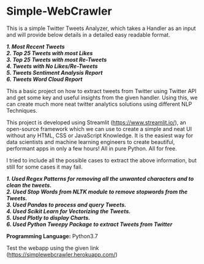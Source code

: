 # Simple-WebCrawler
This is a simple Twitter Tweets Analyzer, which takes a Handler as an input and will provide below details in a detailed easy readable format.

***1. Most Recent Tweets <br />
2. Top 25 Tweets with most Likes <br />
3. Top 25 Tweets with most Re-Tweets <br />
4. Tweets with No Likes/Re-Tweets <br />
5. Tweets Sentiment Analysis Report <br />
6. Tweets Word Cloud Report***

This a basic project on how to extract tweets from Twitter using Twitter API and get some key and useful insights from the given handler. Using this, we can create much more neat twitter analytics solutions using different NLP Techniques.

This project is developed using Streamlit (https://www.streamlit.io/), an open-source framework which we can use to create a simple and neat UI without any HTML, CSS or JavaScript Knowledge. It is the easiest way for data scientists and machine learning engineers to create beautiful, performant apps in only a few hours!  All in pure Python. All for free.

I tried to include all the possible cases to extract the above information, but still for some cases it may fail.


***1. Used Regex Patterns for removing all the unwanted characters and to clean the tweets. <br />
2. Used Stop Words from NLTK module to remove stopwords from the Tweets. <br />
3. Used Pandas to process and query Tweets. <br />
4. Used Scikit Learn for Vectorizing the Tweets. <br />
5. Used Plotly to display Charts. <br />
6. Used Python Tweepy Package to extract Tweets from Twitter***


**Programming Language:** Python3.7

Test the webapp using the given link (https://simplewebcrawler.herokuapp.com/)
